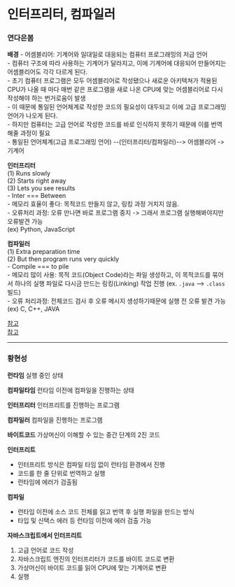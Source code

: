 # 인터프리터, 컴파일러
### 연다은봄

**배경**
\- 어셈블리어: 기계어와 일대일로 대응되는 컴퓨터 프로그래밍의 저급 언어     
\- 컴퓨터 구조에 따라 사용하는 기계어가 달라지고, 이에 기계어에 대응되어 만들어지는 어셈블리어도 각각 다르게 된다.      
\- 초기 컴퓨터 프로그램은 모두 어셈블리어로 작성됐으나 새로운 아키텍쳐가 적용된 CPU가 나올 때 마다 매번 같은 프로그램을 새로 나온 CPU에 맞는 어셈블리어로 다시 작성해야 하는 번거로움이 발생       
\- 이 때문에 통일된 언어체계로 작성한 코드의 필요성이 대두되고 이에 고급 프로그래밍 언어가 나오게 된다.    
\- 하지만 컴퓨터는 고급 언어로 작성한 코드를 바로 인식하지 못하기 때문에 이를 번역해줄 과정이 필요   
\- 통일된 언어체계(고급 프로그래밍 언어) --(인터프리터/컴파일러)--> 어셈블리어 -> 기계어     

**인터프리터**     
(1) Runs slowly         
(2) Starts right away       
(3) Lets you see results        
\- Inter === Between     
\- 메모리 효율이 좋다: 목적코드 만들지 않고, 링킹 과정 거치지 않음.       
\- 오류처리 과정: 오류 만나면 바로 프로그램 중지 -> 그래서 프로그램 실행해봐야지만 오류발견 가능               
(ex) Python, JavaScript           

**컴파일러**        
(1) Extra preparation time        
(2) But then program runs very quickly        
\- Compile === to pile        
\- 메모리 많이 사용: 목적 코드(Object Code)라는 파일 생성하고, 이 목적코드를 묶어서 하나의 실행 파일로 다시금 만드는 링킹(Linking) 작업 진행 (ex. `.java` --> `.class` 빌드)       
\- 오류 처리과정: 전체코드 검사 후 오류 메시지 생성하기때문에 실행 전 오류 발견 가능      
(ex) C, C++, JAVA


[참고](https://www.youtube.com/watch?v=Dx2tSsd3aFc)       
[참고](https://velog.io/@jhur98/%EC%BB%B4%ED%8C%8C%EC%9D%BC%EB%9F%ACcompiler%EC%99%80-%EC%9D%B8%ED%84%B0%ED%94%84%EB%A6%AC%ED%84%B0interpreter%EC%9D%98-%EC%B0%A8%EC%9D%B4)

---------------------

### 황현성

**런타임**
실행 중인 상태

**컴파일타임**
런타임 이전에 컴파일을 진행하는 상태

**인터프리터**
인터프리트를 진행하는 프로그램

**컴파일러**
컴파일을 진행하는 프로그램

**바이트코드**
가상머신이 이해할 수 있는 중간 단계의 2진 코드

**인터프리트**
- 인터프리트 방식은 컴파일 타임 없이 런타임 환경에서 진행
- 코드를 한 줄 단위로 번역하고 실행
- 런타임에 에러가 검출됨

**컴파일**
- 런타임 이전에 소스 코드 전체를 읽고 번역 후 실행 파일을 만드는 방식
- 타입 및 신택스 에러 등 런타임 이전에 에러 검출 가능

**자바스크립트에서 인터프리트**
1. 고급 언어로 코드 작성
2. 자바스크립트 엔진의 인터프리터가 코드를 바이트 코드로 변환
3. 가상머신이 바이트 코드를 읽어 CPU에 맞는 기계어로 변환
4. 실행


